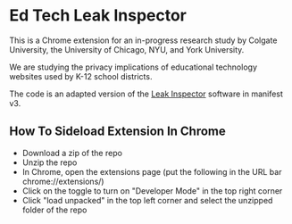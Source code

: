 # Ed Tech Leak Inspector

This is a Chrome extension for an in-progress research study by Colgate University, the University of Chicago, NYU, and York University. 

We are studying the privacy implications of educational technology websites used by K-12 school districts.

The code is an adapted version of the [Leak Inspector](https://github.com/leaky-forms/leak-inspector) software in manifest v3.


## How To Sideload Extension In Chrome 
- Download a zip of the repo
-	Unzip the repo
-	In Chrome, open the extensions page (put the following in the URL bar chrome://extensions/)
- Click on the toggle to turn on "Developer Mode" in the top right corner
- Click "load unpacked" in the top left corner and select the unzipped folder of the repo



